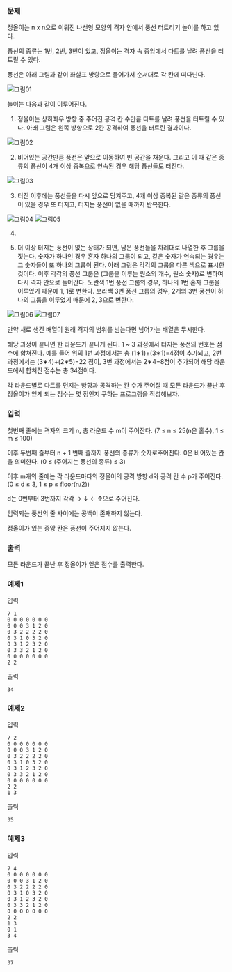 ### 문제


정올이는 n x n으로 이뤄진 나선형 모양의 격자 안에서 풍선 터트리기 놀이를 하고 있다.

풍선의 종류는 1번, 2번, 3번이 있고, 정올이는 격자 속 중앙에서 다트를 날려 풍선을 터트릴 수 있다.

풍선은 아래 그림과 같이 화살표 방향으로 들어가서 순서대로 각 칸에 떠다닌다.

![그림01](fig_01.png)


놀이는 다음과 같이 이루어진다.



1. 정올이는 상하좌우 방향 중 주어진 공격 칸 수만큼 다트를 날려 풍선을 터트릴 수 있다. 아래 그림은 왼쪽 방향으로 2칸 공격하여 풍선을 터트린 결과이다.

![그림02](fig_02.png)


2. 비어있는 공간만큼 풍선은 앞으로 이동하여 빈 공간을 채운다. 그리고 이 때 같은 종류의 풍선이 4개 이상 중복으로 연속된 경우 해당 풍선들도 터진다.

![그림03](fig_03.png)


3. 터진 이후에는 풍선들을 다시 앞으로 당겨주고, 4개 이상 중복된 같은 종류의 풍선이 있을 경우 또 터지고, 터지는 풍선이 없을 때까지 반복한다.

![그림04](fig_04.png)
![그림05](fig_05.png)

4.

5. 더 이상 터지는 풍선이 없는 상태가 되면, 남은 풍선들을 차례대로 나열한 후 그룹을 짓는다. 숫자가 하나인 경우 혼자 하나의 그룹이 되고, 같은 숫자가 연속되는 경우는 그 숫자들이 또 하나의 그룹이 된다. 아래 그림은 각각의 그룹을 다른 색으로 표시한 것이다. 이후 각각의 풍선 그룹은 (그룹을 이루는 원소의 개수, 원소 숫자)로 변하여 다시 격자 안으로 들어간다. 노란색 1번 풍선 그룹의 경우, 하나의 1번 혼자 그룹을 이루었기 때문에 1, 1로 변한다. 보라색 3번 풍선 그룹의 경우, 2개의 3번 풍선이 하나의 그룹을 이루었기 때문에 2, 3으로 변한다.

![그림06](fig_06.png)
![그림07](fig_07.png)

만약 새로 생긴 배열이 원래 격자의 범위를 넘는다면 넘어가는 배열은 무시한다.



해당 과정이 끝나면 한 라운드가 끝나게 된다. 1 ~ 3 과정에서 터지는 풍선의 번호는 점수에 합쳐진다. 예를 들어 위의 1번 과정에서는 총 (1∗1)+(3∗1)=4점이 추가되고, 2번 과정에서는 (3∗4)+(2∗5)=22 점이, 3번 과정에서는 2∗4=8점이 추가되어 해당 라운드에서 합쳐진 점수는 총 34점이다.



각 라운드별로 다트를 던지는 방향과 공격하는 칸 수가 주어질 때 모든 라운드가 끝난 후 정올이가 얻게 되는 점수는 몇 점인지 구하는 프로그램을 작성해보자.​


### 입력
첫번째 줄에는 격자의 크기 n, 총 라운드 수 m이 주어잔다. (7 ≤ n ≤ 25(n은 홀수), 1 ≤ m ≤ 100)

이후 두번째 줄부터 n + 1 번째 줄까지 풍선의 종류가 숫자로주어진다. 0은 비어있는 칸을 의미한다. (0 ≤ (주어지는 풍선의 종류) ≤ 3)

이후 m개의 줄에는 각 라운드마다의 정올이의 공격 방향 d와 공격 칸 수 p가 주어진다. (0 ≤ d ≤ 3, 1 ≤ p ≤ floor(n/2))

d는 0번부터 3번까지 각각 → ↓ ← ↑으로 주어진다.



입력되는 풍선의 줄 사이에는 공백이 존재하지 않는다.

정올이가 있는 중앙 칸은 풍선이 주어지지 않는다.​


### 출력
모든 라운드가 끝난 후 정올이가 얻은 점수를 출력한다.


### 예제1
입력
```
7 1
0 0 0 0 0 0 0
0 0 0 3 1 2 0
0 3 2 2 2 2 0
0 3 1 0 3 2 0
0 3 1 2 3 2 0
0 3 3 2 1 2 0
0 0 0 0 0 0 0
2 2
```

출력
```
34
```

### 예제2
입력
```
7 2
0 0 0 0 0 0 0
0 0 0 3 1 2 0
0 3 2 2 2 2 0
0 3 1 0 3 2 0
0 3 1 2 3 2 0
0 3 3 2 1 2 0
0 0 0 0 0 0 0
2 2
1 3
```

출력
```
35
```

### 예제3
입력
```
7 4
0 0 0 0 0 0 0
0 0 0 3 1 2 0
0 3 2 2 2 2 0
0 3 1 0 3 2 0
0 3 1 2 3 2 0
0 3 3 2 1 2 0
0 0 0 0 0 0 0
2 2
1 3
0 1
3 4
```

출력
```
37
```